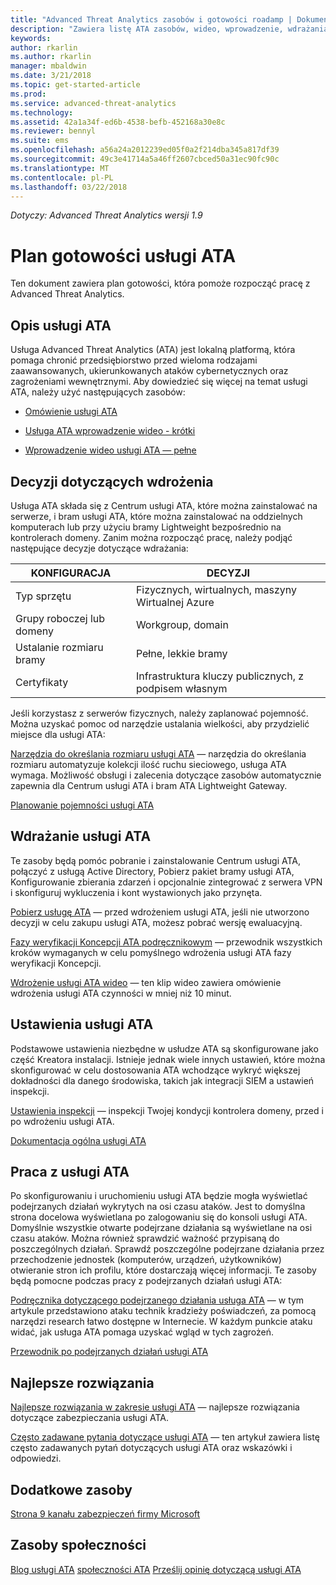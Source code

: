 ```yaml
---
title: "Advanced Threat Analytics zasobów i gotowości roadamp | Dokumentacja firmy Microsoft"
description: "Zawiera listę ATA zasobów, wideo, wprowadzenie, wdrażania i linki plan gotowości."
keywords: 
author: rkarlin
ms.author: rkarlin
manager: mbaldwin
ms.date: 3/21/2018
ms.topic: get-started-article
ms.prod: 
ms.service: advanced-threat-analytics
ms.technology: 
ms.assetid: 42a1a34f-ed6b-4538-befb-452168a30e8c
ms.reviewer: bennyl
ms.suite: ems
ms.openlocfilehash: a56a24a2012239ed05f0a2f214dba345a817df39
ms.sourcegitcommit: 49c3e41714a5a46ff2607cbced50a31ec90fc90c
ms.translationtype: MT
ms.contentlocale: pl-PL
ms.lasthandoff: 03/22/2018
---
```

*Dotyczy: Advanced Threat Analytics wersji 1.9*

# <a name="ata-readiness-roadmap"></a>Plan gotowości usługi ATA 
Ten dokument zawiera plan gotowości, która pomoże rozpocząć pracę z Advanced Threat Analytics.

## <a name="understanding-ata"></a>Opis usługi ATA

Usługa Advanced Threat Analytics (ATA) jest lokalną platformą, która pomaga chronić przedsiębiorstwo przed wieloma rodzajami zaawansowanych, ukierunkowanych ataków cybernetycznych oraz zagrożeniami wewnętrznymi. Aby dowiedzieć się więcej na temat usługi ATA, należy użyć następujących zasobów:

- [Omówienie usługi ATA](https://aka.ms/ATAOverview)

- [Usługa ATA wprowadzenie wideo - krótki](https://aka.ms/ATAShort)

- [Wprowadzenie wideo usługi ATA — pełne](https://aka.ms/ATAVideo) 


## <a name="deployment-decisions"></a>Decyzji dotyczących wdrożenia

Usługa ATA składa się z Centrum usługi ATA, które można zainstalować na serwerze, i bram usługi ATA, które można zainstalować na oddzielnych komputerach lub przy użyciu bramy Lightweight bezpośrednio na kontrolerach domeny. Zanim można rozpocząć pracę, należy podjąć następujące decyzje dotyczące wdrażania:

|KONFIGURACJA|DECYZJI|
|----|----|
|Typ sprzętu|Fizycznych, wirtualnych, maszyny Wirtualnej Azure|
|Grupy roboczej lub domeny|Workgroup, domain|
|Ustalanie rozmiaru bramy|Pełne, lekkie bramy|
|Certyfikaty|Infrastruktura kluczy publicznych, z podpisem własnym|

Jeśli korzystasz z serwerów fizycznych, należy zaplanować pojemność. Można uzyskać pomoc od narzędzie ustalania wielkości, aby przydzielić miejsce dla usługi ATA:

[Narzędzia do określania rozmiaru usługi ATA](http://aka.ms/atasizing) — narzędzia do określania rozmiaru automatyzuje kolekcji ilość ruchu sieciowego, usługa ATA wymaga. Możliwość obsługi i zalecenia dotyczące zasobów automatycznie zapewnia dla Centrum usługi ATA i bram ATA Lightweight Gateway.

[Planowanie pojemności usługi ATA](https://docs.microsoft.com/en-us/advanced-threat-analytics/ata-capacity-planning)

## <a name="deploy-ata"></a>Wdrażanie usługi ATA

Te zasoby będą pomóc pobranie i zainstalowanie Centrum usługi ATA, połączyć z usługą Active Directory, Pobierz pakiet bramy usługi ATA, Konfigurowanie zbierania zdarzeń i opcjonalnie zintegrować z serwera VPN i skonfiguruj wykluczenia i kont wystawionych jako przynęta.

[Pobierz usługę ATA](http://aka.ms/ataeval) — przed wdrożeniem usługi ATA, jeśli nie utworzono decyzji w celu zakupu usługi ATA, możesz pobrać wersję ewaluacyjną. 

[Fazy weryfikacji Koncepcji ATA podręcznikowym](http://aka.ms/atapoc) — przewodnik wszystkich kroków wymaganych w celu pomyślnego wdrożenia usługi ATA fazy weryfikacji Koncepcji.

[Wdrożenie usługi ATA wideo](https://channel9.msdn.com/Shows/Microsoft-Security/Overview-of-ATA-Deployment-in-10-Minutes) — ten klip wideo zawiera omówienie wdrożenia usługi ATA czynności w mniej niż 10 minut.

## <a name="ata-settings"></a>Ustawienia usługi ATA

Podstawowe ustawienia niezbędne w usłudze ATA są skonfigurowane jako część Kreatora instalacji. Istnieje jednak wiele innych ustawień, które można skonfigurować w celu dostosowania ATA wchodzące wykryć większej dokładności dla danego środowiska, takich jak integracji SIEM a ustawień inspekcji.

[Ustawienia inspekcji](https://aka.ms/ataauditingblog) — inspekcji Twojej kondycji kontrolera domeny, przed i po wdrożeniu usługi ATA.

[Dokumentacja ogólna usługi ATA](https://docs.microsoft.com/en-us/advanced-threat-analytics/)

## <a name="work-with-ata"></a>Praca z usługi ATA

Po skonfigurowaniu i uruchomieniu usługi ATA będzie mogła wyświetlać podejrzanych działań wykrytych na osi czasu ataków. Jest to domyślna strona docelowa wyświetlana po zalogowaniu się do konsoli usługi ATA. Domyślnie wszystkie otwarte podejrzane działania są wyświetlane na osi czasu ataków. Można również sprawdzić ważność przypisaną do poszczególnych działań. Sprawdź poszczególne podejrzane działania przez przechodzenie jednostek (komputerów, urządzeń, użytkowników) otwieranie stron ich profilu, które dostarczają więcej informacji. Te zasoby będą pomocne podczas pracy z podejrzanych działań usługi ATA:

[Podręcznika dotyczącego podejrzanego działania usługa ATA](http://aka.ms/ataplaybook) — w tym artykule przedstawiono ataku technik kradzieży poświadczeń, za pomocą narzędzi research łatwo dostępne w Internecie. W każdym punkcie ataku widać, jak usługa ATA pomaga uzyskać wgląd w tych zagrożeń.

[Przewodnik po podejrzanych działań usługi ATA](http://aka.ms/atasaguide)



## <a name="security-best-practices"></a>Najlepsze rozwiązania

[Najlepsze rozwiązania w zakresie usługi ATA](https://aka.ms/atasecbestpractices) — najlepsze rozwiązania dotyczące zabezpieczania usługi ATA.

[Często zadawane pytania dotyczące usługi ATA](http://aka.ms/atafaq) — ten artykuł zawiera listę często zadawanych pytań dotyczących usługi ATA oraz wskazówki i odpowiedzi.

## <a name="additional-resources"></a>Dodatkowe zasoby

[Strona 9 kanału zabezpieczeń firmy Microsoft](https://channel9.msdn.com/Shows/Microsoft-Security/)

## <a name="community-resources"></a>Zasoby społeczności

[Blog usługi ATA](https://aka.ms/ATABlog)
[społeczności ATA](https://aka.ms/ATACommunity)
[Prześlij opinię dotyczącą usługi ATA](https://aka.ms/ATAUserVoice)
